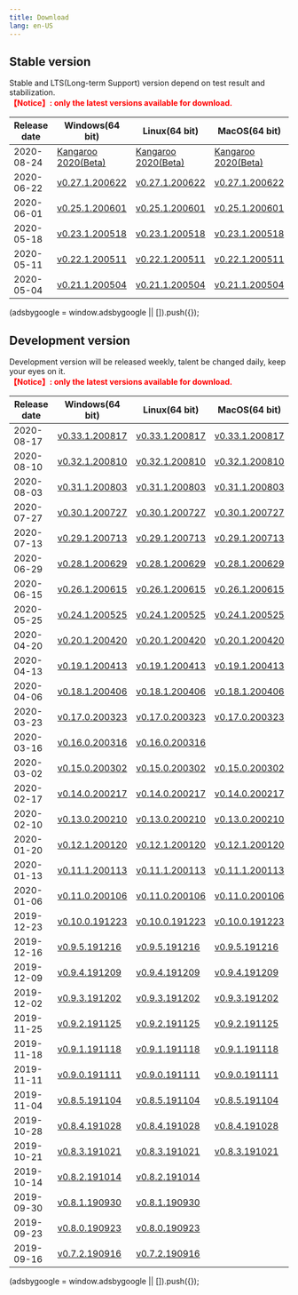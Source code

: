 ```yaml
---
title: Download
lang: en-US
---
```


## Stable version
Stable and LTS(Long-term Support) version depend on test result and stabilization. <br/>
<span style="font-weight:bold;color:red;">【Notice】: only the latest versions available for download.</span>

| Release date | Windows(64 bit)   | Linux(64 bit)   | MacOS(64 bit)   |
|--------------|-------------------|-----------------|-----------------|
| 2020-08-24   | [Kangaroo 2020(Beta)](./v0.99.1.200824) | [Kangaroo 2020(Beta)](./v0.99.1.200824) | [Kangaroo 2020(Beta)](./v0.99.1.200824) |
| 2020-06-22   | [v0.27.1.200622](./v0.27.1.200622) | [v0.27.1.200622](./v0.27.1.200622) | [v0.27.1.200622](./v0.27.1.200622) |
| 2020-06-01   | [v0.25.1.200601](./v0.25.1.200601) | [v0.25.1.200601](./v0.25.1.200601) | [v0.25.1.200601](./v0.25.1.200601) |
| 2020-05-18   | [v0.23.1.200518](./v0.23.1.200518) | [v0.23.1.200518](./v0.23.1.200518) | [v0.23.1.200518](./v0.23.1.200518) |
| 2020-05-11   | [v0.22.1.200511](./v0.22.1.200511) | [v0.22.1.200511](./v0.22.1.200511) | [v0.22.1.200511](./v0.22.1.200511) |
| 2020-05-04   | [v0.21.1.200504](./v0.21.1.200504) | [v0.21.1.200504](./v0.21.1.200504) | [v0.21.1.200504](./v0.21.1.200504) |

<div>
    <script2 type="text/javascript" async="true" src="https://pagead2.googlesyndication.com/pagead/js/adsbygoogle.js" />
    <ins class="adsbygoogle"
        style="display:block; text-align:center;"
        data-ad-layout="in-article"
        data-ad-format="fluid"
        data-ad-client="ca-pub-3975819313740938"
        data-ad-slot="6760827895"></ins>
    <script2 type="text/javascript">
        (adsbygoogle = window.adsbygoogle || []).push({});
    </script2>
</div>

## Development version
Development version will be released weekly, talent be changed daily, keep your eyes on it. <br/>
<span style="font-weight:bold;color:red;">【Notice】: only the latest versions available for download.</span>

| Release date | Windows(64 bit)   | Linux(64 bit)   | MacOS(64 bit)   |
|--------------|-------------------|-----------------|-----------------|
| 2020-08-17   | [v0.33.1.200817](./v0.33.1.200817) | [v0.33.1.200817](./v0.33.1.200817) | [v0.33.1.200817](./v0.33.1.200817) |
| 2020-08-10   | [v0.32.1.200810](./v0.32.1.200810) | [v0.32.1.200810](./v0.32.1.200810) | [v0.32.1.200810](./v0.32.1.200810) |
| 2020-08-03   | [v0.31.1.200803](./v0.31.1.200803) | [v0.31.1.200803](./v0.31.1.200803) | [v0.31.1.200803](./v0.31.1.200803) |
| 2020-07-27   | [v0.30.1.200727](./v0.30.1.200727) | [v0.30.1.200727](./v0.30.1.200727) | [v0.30.1.200727](./v0.30.1.200727) |
| 2020-07-13   | [v0.29.1.200713](./v0.29.1.200713) | [v0.29.1.200713](./v0.29.1.200713) | [v0.29.1.200713](./v0.29.1.200713) |
| 2020-06-29   | [v0.28.1.200629](./v0.28.1.200629) | [v0.28.1.200629](./v0.28.1.200629) | [v0.28.1.200629](./v0.28.1.200629) |
| 2020-06-15   | [v0.26.1.200615](./v0.26.1.200615) | [v0.26.1.200615](./v0.26.1.200615) | [v0.26.1.200615](./v0.26.1.200615) |
| 2020-05-25   | [v0.24.1.200525](./v0.24.1.200525) | [v0.24.1.200525](./v0.24.1.200525) | [v0.24.1.200525](./v0.24.1.200525) |
| 2020-04-20   | [v0.20.1.200420](./v0.20.1.200420) | [v0.20.1.200420](./v0.20.1.200420) | [v0.20.1.200420](./v0.20.1.200420) |
| 2020-04-13   | [v0.19.1.200413](./v0.19.1.200413) | [v0.19.1.200413](./v0.19.1.200413) | [v0.19.1.200413](./v0.19.1.200413) |
| 2020-04-06   | [v0.18.1.200406](./v0.18.1.200406) | [v0.18.1.200406](./v0.18.1.200406) | [v0.18.1.200406](./v0.18.1.200406) |
| 2020-03-23   | [v0.17.0.200323](./v0.17.0.200323) | [v0.17.0.200323](./v0.17.0.200323) | [v0.17.0.200323](./v0.17.0.200323) |
| 2020-03-16   | [v0.16.0.200316](./v0.16.0.200316) | [v0.16.0.200316](./v0.16.0.200316) |  |
| 2020-03-02   | [v0.15.0.200302](./v0.15.0.200302) | [v0.15.0.200302](./v0.15.0.200302) | [v0.15.0.200302](./v0.15.0.200302) |
| 2020-02-17   | [v0.14.0.200217](./v0.14.0.200217) | [v0.14.0.200217](./v0.14.0.200217) | [v0.14.0.200217](./v0.14.0.200217) |
| 2020-02-10   | [v0.13.0.200210](./v0.13.0.200210) | [v0.13.0.200210](./v0.13.0.200210) | [v0.13.0.200210](./v0.13.0.200210) |
| 2020-01-20   | [v0.12.1.200120](./v0.12.1.200120) | [v0.12.1.200120](./v0.12.1.200120) | [v0.12.1.200120](./v0.12.1.200120) |
| 2020-01-13   | [v0.11.1.200113](./v0.11.1.200113) | [v0.11.1.200113](./v0.11.1.200113) | [v0.11.1.200113](./v0.11.1.200113) |
| 2020-01-06   | [v0.11.0.200106](./v0.11.0.200106) | [v0.11.0.200106](./v0.11.0.200106) | [v0.11.0.200106](./v0.11.0.200106) |
| 2019-12-23   | [v0.10.0.191223](./v0.10.0.191223) | [v0.10.0.191223](./v0.10.0.191223) | [v0.10.0.191223](./v0.10.0.191223) |
| 2019-12-16   | [v0.9.5.191216](./v0.9.5.191216) | [v0.9.5.191216](./v0.9.5.191216) | [v0.9.5.191216](./v0.9.5.191216) |
| 2019-12-09   | [v0.9.4.191209](./v0.9.4.191209) | [v0.9.4.191209](./v0.9.4.191209) | [v0.9.4.191209](./v0.9.4.191209) |
| 2019-12-02   | [v0.9.3.191202](./v0.9.3.191202) | [v0.9.3.191202](./v0.9.3.191202) | [v0.9.3.191202](./v0.9.3.191202) |
| 2019-11-25   | [v0.9.2.191125](./v0.9.2.191125) | [v0.9.2.191125](./v0.9.2.191125) | [v0.9.2.191125](./v0.9.2.191125) |
| 2019-11-18   | [v0.9.1.191118](./v0.9.1.191118) | [v0.9.1.191118](./v0.9.1.191118) | [v0.9.1.191118](./v0.9.1.191118) |
| 2019-11-11   | [v0.9.0.191111](./v0.9.0.191111) | [v0.9.0.191111](./v0.9.0.191111) | [v0.9.0.191111](./v0.9.0.191111) |
| 2019-11-04   | [v0.8.5.191104](./v0.8.5.191104) | [v0.8.5.191104](./v0.8.5.191104) | [v0.8.5.191104](./v0.8.5.191104) |
| 2019-10-28   | [v0.8.4.191028](./v0.8.4.191028) | [v0.8.4.191028](./v0.8.4.191028) | [v0.8.4.191028](./v0.8.4.191028) |
| 2019-10-21   | [v0.8.3.191021](./v0.8.3.191021) | [v0.8.3.191021](./v0.8.3.191021) | [v0.8.3.191021](./v0.8.3.191021) |
| 2019-10-14   | [v0.8.2.191014](./v0.8.2.191014) | [v0.8.2.191014](./v0.8.2.191014) |  |
| 2019-09-30   | [v0.8.1.190930](./v0.8.1.190930) | [v0.8.1.190930](./v0.8.1.190930) |  |
| 2019-09-23   | [v0.8.0.190923](./v0.8.0.190923) | [v0.8.0.190923](./v0.8.0.190923) |  |
| 2019-09-16   | [v0.7.2.190916](./v0.7.2.190916) | [v0.7.2.190916](./v0.7.2.190916) |  |

<div>
    <script2 type="text/javascript" async="true" src="https://pagead2.googlesyndication.com/pagead/js/adsbygoogle.js" />
    <ins class="adsbygoogle"
        style="display:block; text-align:center;"
        data-ad-layout="in-article"
        data-ad-format="fluid"
        data-ad-client="ca-pub-3975819313740938"
        data-ad-slot="6760827895"></ins>
    <script2 type="text/javascript">
        (adsbygoogle = window.adsbygoogle || []).push({});
    </script2>
</div>
